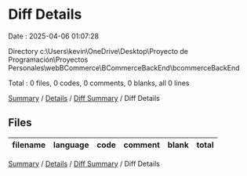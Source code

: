 # Diff Details

Date : 2025-04-06 01:07:28

Directory c:\\Users\\kevin\\OneDrive\\Desktop\\Proyecto de Programación\\Proyectos Personales\\webBCommerce\\BCommerceBackEnd\\bcommerceBackEnd

Total : 0 files,  0 codes, 0 comments, 0 blanks, all 0 lines

[Summary](results.md) / [Details](details.md) / [Diff Summary](diff.md) / Diff Details

## Files
| filename | language | code | comment | blank | total |
| :--- | :--- | ---: | ---: | ---: | ---: |

[Summary](results.md) / [Details](details.md) / [Diff Summary](diff.md) / Diff Details